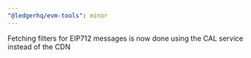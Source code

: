 ```yaml
---
"@ledgerhq/evm-tools": minor
---
```


Fetching filters for EIP712 messages is now done using the CAL service instead of the CDN
